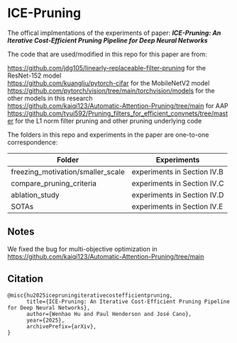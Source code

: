 # ICE-Pruning

The offical implmentations of the experiments of paper: <em><strong>ICE-Pruning: An Iterative Cost-Efficient Pruning Pipeline for Deep Neural Networks</em></strong>

The code that are used/modified in this repo for this paper are from:

https://github.com/jdg105/linearly-replaceable-filter-pruning for the ResNet-152 model<br>
https://github.com/kuangliu/pytorch-cifar for the MobileNetV2 model<br>
https://github.com/pytorch/vision/tree/main/torchvision/models for the other models in this research<br>
https://github.com/kaiqi123/Automatic-Attention-Pruning/tree/main for AAP<br>
https://github.com/tyui592/Pruning_filters_for_efficient_convnets/tree/master for the L1 norm filter pruning and other pruning underlying code

The folders in this repo and experiments in the paper are one-to-one correspondence:

|Folder|Experiments|
|------|-----------|
|freezing_motivation/smaller_scale|experiments in Section IV.B|<br>
|compare_pruning_criteria|experiments in Section IV.C|<br>
|ablation_study|experiments in Section IV.D|<br>
|SOTAs|experiments in Section IV.E|<br>

## Notes
We fixed the bug for multi-objective optimization in https://github.com/kaiqi123/Automatic-Attention-Pruning/tree/main

## Citation

```
@misc{hu2025icepruningiterativecostefficientpruning,
      title={ICE-Pruning: An Iterative Cost-Efficient Pruning Pipeline for Deep Neural Networks}, 
      author={Wenhao Hu and Paul Henderson and José Cano},
      year={2025},
      archivePrefix={arXiv},
}
```





